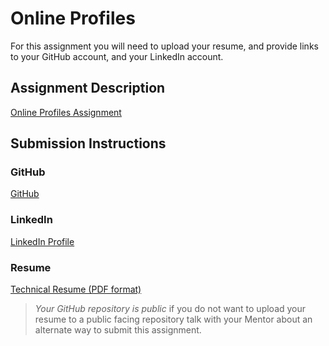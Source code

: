 # Online Profiles
For this assignment you will need to upload your resume, and provide links to your GitHub account, and your LinkedIn account.

## Assignment Description
[Online Profiles Assignment](https://education.launchcode.org/liftoff/assignments/online-profiles/)

## Submission Instructions
 
### GitHub
[GitHub](https://www.github.com/rickerje)
 
### LinkedIn
[LinkedIn Profile](https://www.linkedin.com/in/jeffreyricker/)

### Resume
[Technical Resume (PDF format)](https://github.com/rickerje/liftoff-assignments/blob/master/C1-Online_Profiles/Jeffrey%20Ricker%20Technical.pdf)

> *Your GitHub repository is public* if you do not want to upload your resume to a public facing repository talk with your Mentor about an alternate way to submit this assignment.
